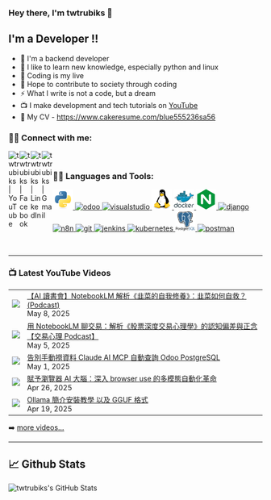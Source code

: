 ### Hey there, I'm twtrubiks 👋

## I'm a Developer !!

- 🔭 I'm a backend developer
- 🌱 I like to learn new knowledge, especially python and linux
- 👯 Coding is my live
- 🥅 Hope to contribute to society through coding
- ⚡  What I write is not a code, but a dream
- 📺 I make development and tech tutorials on [YouTube](https://www.youtube.com/user/blue524326)
- 🔭 My CV - https://www.cakeresume.com/blue555236sa56

### 🙋‍♂️ Connect with me:

[<img align="left" alt="twtrubiks | YouTube" width="22px" src="https://cdn.jsdelivr.net/npm/simple-icons@v3/icons/youtube.svg" />][youtube]
[<img align="left" alt="twtrubiks | Facebook" width="22px" src="https://cdn.jsdelivr.net/npm/simple-icons@v3/icons/facebook.svg" />][facebook]
[<img align="left" alt="twtrubiks | LinkedIn" width="22px" src="https://cdn.jsdelivr.net/npm/simple-icons@v3/icons/linkedin.svg" />][linkedin]
[<img align="left" alt="twtrubiks | Gmail" width="22px" src="https://cdn.jsdelivr.net/npm/simple-icons@v3/icons/gmail.svg" />][gmail]

<br />

### 👨‍💻 Languages and Tools:

<p align="left"> <a href="https://www.python.org" target="_blank"> <img src="https://raw.githubusercontent.com/devicons/devicon/master/icons/python/python-original.svg" alt="python" width="40" height="40"/> <a href="https://www.odoo.com/" target="_blank"> <img src="https://upload.wikimedia.org/wikipedia/commons/thumb/5/50/Odoo_logo.svg/320px-Odoo_logo.svg.png" alt="odoo" width="65" height="40"/> </a> <a href="https://code.visualstudio.com/" target="_blank"> <img src="https://upload.wikimedia.org/wikipedia/commons/thumb/9/9a/Visual_Studio_Code_1.35_icon.svg/240px-Visual_Studio_Code_1.35_icon.svg.png" alt="visualstudio" width="40" height="40"/> </a> <a href="https://www.linux.org/" target="_blank"> <img src="https://raw.githubusercontent.com/devicons/devicon/master/icons/linux/linux-original.svg" alt="linux" width="40" height="40"/> <a href="https://www.docker.com/" target="_blank"> <img src="https://raw.githubusercontent.com/devicons/devicon/master/icons/docker/docker-original-wordmark.svg" alt="docker" width="40" height="40"/> </a> </a> <a href="https://www.nginx.com" target="_blank"> <img src="https://raw.githubusercontent.com/devicons/devicon/master/icons/nginx/nginx-original.svg" alt="nginx" width="40" height="40"/> </a> </a> <a href="https://www.djangoproject.com/" target="_blank"> <img src="https://upload.wikimedia.org/wikipedia/commons/7/75/Django_logo.svg" alt="django" width="40" height="40"/> </a> <a href="[https://flask.palletsprojects.com/](https://upload.wikimedia.org/wikipedia/commons/5/53/N8n-logo-new.svg)" target="_blank"> <img src="https://upload.wikimedia.org/wikipedia/commons/5/53/N8n-logo-new.svg" alt="n8n" width="40" height="40"/> </a> <a href="https://git-scm.com/" target="_blank"> <img src="https://www.vectorlogo.zone/logos/git-scm/git-scm-icon.svg" alt="git" width="40" height="40"/> </a> <a href="https://www.jenkins.io" target="_blank"> <img src="https://www.vectorlogo.zone/logos/jenkins/jenkins-icon.svg" alt="jenkins" width="40" height="40"/> </a> <a href="https://kubernetes.io" target="_blank"> <img src="https://www.vectorlogo.zone/logos/kubernetes/kubernetes-icon.svg" alt="kubernetes" width="40" height="40"/> </a> <a href="https://www.postgresql.org" target="_blank"> <img src="https://raw.githubusercontent.com/devicons/devicon/master/icons/postgresql/postgresql-original-wordmark.svg" alt="postgresql" width="40" height="40"/> </a> <a href="https://postman.com" target="_blank"> <img src="https://www.vectorlogo.zone/logos/getpostman/getpostman-icon.svg" alt="postman" width="40" height="40"/> </a> </p>

<br />

---

### 📺 Latest YouTube Videos

<table>
    <tbody>
<!-- YOUTUBE:START --><tr><td><a href="https://www.youtube.com/watch?v=aC6FGVdBh80"><img width="140px" src="https://i.ytimg.com/vi/aC6FGVdBh80/mqdefault.jpg"></a></td>
<td><a href="https://www.youtube.com/watch?v=aC6FGVdBh80">【AI 讀書會】NotebookLM 解析《韭菜的自我修養》：韭菜如何自救？&lpar;Podcast&rpar;</a><br/>May 8, 2025</td></tr>
<tr><td><a href="https://www.youtube.com/watch?v=G-UwxpRVjpg"><img width="140px" src="https://i.ytimg.com/vi/G-UwxpRVjpg/mqdefault.jpg"></a></td>
<td><a href="https://www.youtube.com/watch?v=G-UwxpRVjpg">用 NotebookLM 聊交易：解析《股票深度交易心理學》的認知偏差與正念【交易心理 Podcast】</a><br/>May 5, 2025</td></tr>
<tr><td><a href="https://www.youtube.com/watch?v=EOZ91jD9aL8"><img width="140px" src="https://i.ytimg.com/vi/EOZ91jD9aL8/mqdefault.jpg"></a></td>
<td><a href="https://www.youtube.com/watch?v=EOZ91jD9aL8">告別手動撈資料 Claude AI MCP 自動查詢 Odoo PostgreSQL</a><br/>May 1, 2025</td></tr>
<tr><td><a href="https://www.youtube.com/watch?v=IIt68zX6xq8"><img width="140px" src="https://i.ytimg.com/vi/IIt68zX6xq8/mqdefault.jpg"></a></td>
<td><a href="https://www.youtube.com/watch?v=IIt68zX6xq8">賦予瀏覽器 AI 大腦：深入 browser use 的多模態自動化革命</a><br/>Apr 26, 2025</td></tr>
<tr><td><a href="https://www.youtube.com/watch?v=yi4AyYju0vQ"><img width="140px" src="https://i.ytimg.com/vi/yi4AyYju0vQ/mqdefault.jpg"></a></td>
<td><a href="https://www.youtube.com/watch?v=yi4AyYju0vQ">Ollama 簡介安裝教學 以及 GGUF 格式</a><br/>Apr 19, 2025</td></tr>
<!-- YOUTUBE:END -->
    </tbody>
</table>

➡️ [more videos...](https://www.youtube.com/user/blue524326)

---

## 📈 Github Stats

<p align="left">
  <img align="left" alt="twtrubiks's GitHub Stats" src="https://github-readme-stats.vercel.app/api?username=twtrubiks&show_icons=true&hide_border=true" />
</p>

[youtube]: https://www.youtube.com/user/blue524326
[linkedin]: https://www.linkedin.com/in/twtrubiks-a09330145/
[facebook]: https://www.facebook.com/TWTRubiks
[gmail]: mailto:twtrubiks@gmail.com

